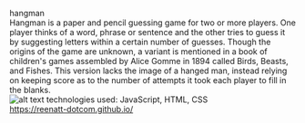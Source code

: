 hangman
<br>
Hangman is a paper and pencil guessing game for two or more players. One player thinks of a word, phrase or sentence and the other tries to guess it by suggesting letters within a certain number of guesses.
Though the origins of the game are unknown, a variant is mentioned in a book of children's games assembled by Alice Gomme in 1894 called Birds, Beasts, and Fishes. This version lacks the image of a hanged man, instead relying on keeping score as to the number of attempts it took each player to fill in the blanks.
<br>
![alt text](https://imgur.com/iApOFVw)
technologies used: JavaScript, HTML, CSS
<br>
https://reenatt-dotcom.github.io/
